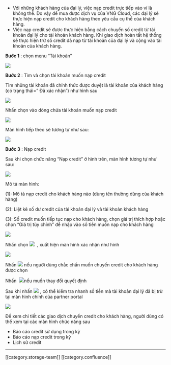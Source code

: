 
* Với những khách hàng của đại lý, việc nạp credit trực tiếp vào ví là không thể. Do vậy để mua được dịch vụ của VNG Cloud, các đại lý sẽ thực hiện nạp credit cho khách hàng theo yêu cầu cụ thể của khách hàng.
* Việc nạp credit sẽ được thực hiện bằng cách chuyển số credit từ tài khoản đại lý cho tài khoản khách hàng. Khi giao dịch hoàn tất hệ thống sẽ thực hiện trừ số credit đã nạp từ tài khoản của đại lý và cộng vào tài khoản của khách hàng.

 **Bước 1** : chọn menu “Tài khoản”

![](images/storage/image2023-7-3_14-38-22.png)

 **Bước 2** : Tìm và chọn tài khoản muốn nạp credit

Tìm những tài khoản đã chính thức được duyệt là tài khoản của khách hàng (có trạng thái=” Đã xác nhận”) như hình sau

![](images/storage/image2023-7-3_14-39-37.png)

Nhấn chọn vào dòng chứa tài khoản muốn nạp credit

![](images/storage/image2023-7-3_14-40-6.png)

Màn hình tiếp theo sẽ tương tự như sau:

![](images/storage/image2023-7-3_14-40-50.png)

 **Bước 3** : Nạp credit

Sau khi chọn chức năng “Nạp credit” ở hình trên, màn hình tương tự như sau:

![](images/storage/image2023-7-3_14-51-5.png)

Mô tả màn hình:

(1): Mô tả nạp credit cho khách hàng nào (dùng tên thường dùng của khách hàng)

(2): Liệt kê số dư credit của tài khoản đại lý và tài khoản khách hàng

(3): Số credit muốn tiếp tục nạp cho khách hàng, chọn giá trị thích hợp hoặc chọn “Giá trị tùy chỉnh” để nhập vào số tiền muốn nạp cho khách hàng

![](images/storage/image2023-7-3_14-51-44.png)

Nhấn chọn ![](images/storage/image2023-7-3_14-52-12.png)  , xuất hiện màn hình xác nhận như hình

![](images/storage/image2023-7-3_14-52-23.png)

Nhấn ![](images/storage/image2023-7-3_14-53-1.png) nếu người dùng chắc chắn muốn chuyển credit cho khách hàng được chọn

Nhấn  ![](images/storage/image2023-7-3_14-53-25.png)nếu muốn thay đổi quyết định

Sau khi nhấn ![](images/storage/image2023-7-3_14-53-1.png) , có thể kiểm tra nhanh số tiền mà tài khoản đại lý đã bị trừ tại màn hình chính của partner portal

![](images/storage/image2023-7-3_14-54-13.png)

Để xem chi tiết các giao dịch chuyển credit cho khách hàng, người dùng có thể xem tại các màn hình chức năng sau


* Báo cáo credit sử dụng trong kỳ
* Báo cáo nạp credit trong kỳ
* Lịch sử credit



*****

[[category.storage-team]] 
[[category.confluence]] 
